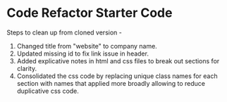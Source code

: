 # Code Refactor Starter Code
Steps to clean up from cloned version - 

1. Changed title from "website" to company name.
2. Updated missing id to fix link issue in header.
3. Added explicative notes in html and css files to break out sections for clarity.
4. Consolidated the css code by replacing unique class names for each section with names that applied more broadly allowing to reduce duplicative css code.